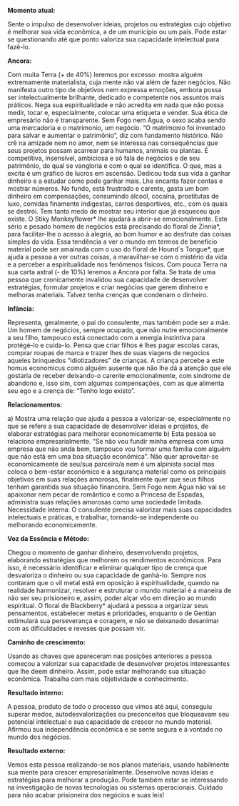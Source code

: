 **Momento atual:**

 Sente o impulso de desenvolver ideias, projetos ou estratégias cujo objetivo é melhorar sua vida econômica, a de um município ou um país. Pode estar se questionando até que ponto valoriza sua capacidade intelectual para fazê-lo. 


 **Ancora:** 

Com muita Terra (+ de 40%) leremos por excesso: mostra alguém extremamente materialista, cuja mente não vai além de fazer negócios. Não manifesta outro tipo de objetivos nem expressa emoções, embora possa ser intelectualmente brilhante, dedicado e competente nos assuntos mais práticos. Nega sua espiritualidade e não acredita em nada que não possa medir, tocar e, especialmente, colocar uma etiqueta e vender. Sua ética de empresário não é transparente. Sem Fogo nem Água, o sexo acaba sendo uma mercadoria e o matrimonio, um negócio. “O matrimonio foi inventado para salvar e aumentar o patrimônio”, diz com fundamento histórico. Não crê na amizade nem no amor, nem se interessa nas consequências que seus projetos possam acarrear para humanos, animais ou plantas. É competitiva, insensível, ambiciosa e só fala de negócios e de seu patrimônio, do qual se vangloria e com o qual se identifica. O que, mas a excita é um gráfico de lucros em ascensão. Dedicou toda sua vida a ganhar dinheiro e a estudar como pode ganhar mais. Lhe encanta fazer contas e mostrar números. No fundo, está frustrado e carente, gasta um bom dinheiro em compensações, consumindo álcool, cocaína, prostitutas de luxo, comidas finamente indigestas, carros desportivos, etc., com os quais se destrói. Tem tanto medo de mostrar seu interior que já esqueceu que existe. O Stiky Monkeyflower* lhe ajudará a abrir-se emocionalmente. Este sério e pesado homem de negócios está precisando do floral de Zinnia*, para facilitar-lhe o acesso à alegria, ao bom humor e ao desfrute das coisas simples da vida. Essa tendência a ver o mundo em termos de benefício material pode ser amainada com o uso do floral de Hound´s Tongue*, que ajuda a pessoa a ver outras coisas, a maravilhar-se com o mistério da vida e a perceber a espiritualidade nos fenômenos físicos. Com pouca Terra na sua carta astral (- de 10%) leremos a Ancora por falta. Se trata de uma pessoa que cronicamente invalidou sua capacidade de desenvolver estratégias, formular projetos e criar negócios que gerem dinheiro e melhoras materiais. Talvez tenha crenças que condenam o dinheiro. 


**Infância:**

 Representa, geralmente, o pai do consulente, mas também pode ser a mãe. Um homem de negócios, sempre ocupado, que não nutre emocionalmente a seu filho, tampouco está conectado com a energia instintiva para protégé-lo e cuida-lo. Pensa que criar filhos é lhes pagar escolas caras, comprar roupas de marca e trazer lhes de suas viagens de negocios aqueles brinquedos “idiotizadores” de crianças. A criança percebe a este homus economicus como alguém ausente que não lhe dá a atenção que ele gostaria de receber deixando-o carente emocionalmente, com síndrome de abandono e, isso sim, com algumas compensações, com as que alimenta seu ego e a crença de: “Tenho logo existo”. 


**Relacionamentos:**

 a) Mostra uma relação que ajuda a pessoa a valorizar-se, especialmente no que se refere a sua capacidade de desenvolver ideias e projetos, de elaborar estratégias para melhorar economicamente b) Esta pessoa se relaciona empresarialmente. “Se não vou fundir minha empresa com uma empresa que não anda bem, tampouco vou formar uma família com alguém que não está em uma boa situação econômica”. Não quer aproveitar-se economicamente de seu/sua parceiro/a nem é um alpinista social mas coloca o bem-estar econômico e a segurança material como os principais objetivos em suas relações amorosas, finalmente quer que seus filhos tenham garantida sua situação financeira. Sem Fogo nem Água não vai se apaixonar nem pecar de romântico e como a Princesa de Espadas, administra suas relações amorosas como uma sociedade limitada. Necessidade interna: O consulente precisa valorizar mais suas capacidades intelectuais e práticas, e trabalhar, tornando-se independente ou melhorando economicamente. 


**Voz da Essência e Método:**

 Chegou o momento de ganhar dinheiro, desenvolvendo projetos, elaborando estratégias que melhorem os rendimentos econômicos. Para isso, é necessário identificar e eliminar qualquer tipo de crença que desvaloriza o dinheiro ou sua capacidade de ganhá-lo. Sempre nos contaram que o vil metal está em oposição à espiritualidade, quando na realidade harmonizar, resolver e estruturar o mundo material é a maneira de não ser seu prisioneiro e, assim, poder alçar vôo em direção ao mundo espiritual. O floral de Blackberry* ajudará a pessoa a organizar seus pensamentos, estabelecer metas e prioridades, enquanto o de Gentian estimulará sua perseverança e coragem, e não se deixanado desanimar com as dificuldades e reveses que possam vir. 


**Caminho de crescimento:**

 Usando as chaves que apareceram nas posições anteriores a pessoa começou a valorizar sua capacidade de desenvolver projetos interessantes que lhe deem dinheiro. Assim, pode estar melhorando sua situação econômica. Trabalha com mais objetividade e conhecimento. 


**Resultado interno:**

 A pessoa, produto de todo o processo que vimos até aqui, conseguiu superar medos, autodesvalorizações ou preconceitos que bloqueavam seu potencial intelectual e sua capacidade de crescer no mundo material. Afirmou sua independência econômica e se sente segura e à vontade no mundo dos negócios. 


**Resultado externo:**

 Vemos esta pessoa realizando-se nos planos materiais, usando habilmente sua mente para crescer empresarialmente. Desenvolve novas ideias e estratégias para melhorar a produção. Pode também estar se interessando na investigação de novas tecnologias ou sistemas operacionais. Cuidado para não acabar prisioneira dos negócios e suas leis! 
